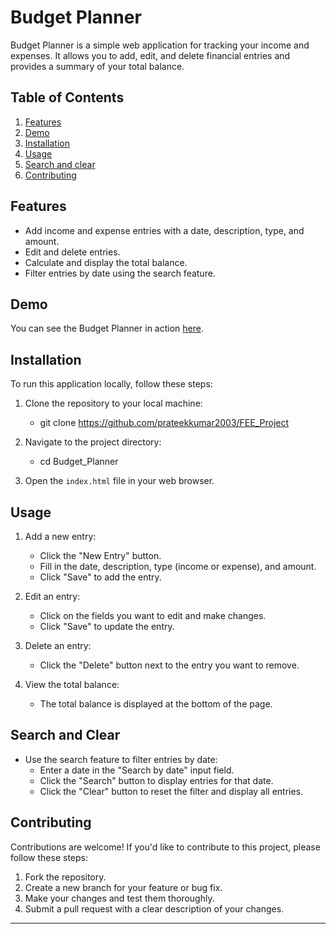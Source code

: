 # Budget Planner

Budget Planner is a simple web application for tracking your income and expenses. 
It allows you to add, edit, and delete financial entries and provides a summary of your total balance.

## Table of Contents

1. [Features](#overview)
2. [Demo](#demo)
3. [Installation](#installation)
4. [Usage](#usage)
5. [Search and clear](#search-and-clear)
6. [Contributing](#contributin)

## Features

- Add income and expense entries with a date, description, type, and amount.
- Edit and delete entries.
- Calculate and display the total balance.
- Filter entries by date using the search feature.

## Demo

You can see the Budget Planner in action [here](#).

## Installation

To run this application locally, follow these steps:

1. Clone the repository to your local machine:

   - git clone https://github.com/prateekkumar2003/FEE_Project

3. Navigate to the project directory:

   - cd Budget_Planner

3. Open the `index.html` file in your web browser.

## Usage

1. Add a new entry:
   - Click the "New Entry" button.
   - Fill in the date, description, type (income or expense), and amount.
   - Click "Save" to add the entry.

2. Edit an entry:
   - Click on the fields you want to edit and make changes.
   - Click "Save" to update the entry.

3. Delete an entry:
   - Click the "Delete" button next to the entry you want to remove.

4. View the total balance:
   - The total balance is displayed at the bottom of the page.

## Search and Clear

- Use the search feature to filter entries by date:
  - Enter a date in the "Search by date" input field.
  - Click the "Search" button to display entries for that date.
  - Click the "Clear" button to reset the filter and display all entries.

## Contributing

Contributions are welcome! If you'd like to contribute to this project, please follow these steps:

1. Fork the repository.
2. Create a new branch for your feature or bug fix.
3. Make your changes and test them thoroughly.
4. Submit a pull request with a clear description of your changes.

---
